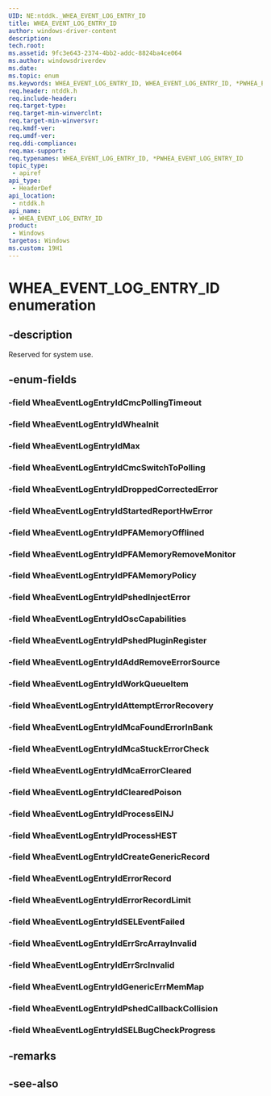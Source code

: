 ```yaml
---
UID: NE:ntddk._WHEA_EVENT_LOG_ENTRY_ID
title: WHEA_EVENT_LOG_ENTRY_ID
author: windows-driver-content
description: 
tech.root:
ms.assetid: 9fc3e643-2374-4bb2-addc-8824ba4ce064
ms.author: windowsdriverdev
ms.date: 
ms.topic: enum
ms.keywords: WHEA_EVENT_LOG_ENTRY_ID, WHEA_EVENT_LOG_ENTRY_ID, *PWHEA_EVENT_LOG_ENTRY_ID, 
req.header: ntddk.h
req.include-header:
req.target-type:
req.target-min-winverclnt:
req.target-min-winversvr:
req.kmdf-ver:
req.umdf-ver:
req.ddi-compliance:
req.max-support:
req.typenames: WHEA_EVENT_LOG_ENTRY_ID, *PWHEA_EVENT_LOG_ENTRY_ID
topic_type: 
 - apiref
api_type: 
 - HeaderDef
api_location: 
 - ntddk.h
api_name: 
 - WHEA_EVENT_LOG_ENTRY_ID
product: 
 - Windows
targetos: Windows
ms.custom: 19H1
---
```


# WHEA_EVENT_LOG_ENTRY_ID enumeration

## -description

Reserved for system use.

## -enum-fields

### -field WheaEventLogEntryIdCmcPollingTimeout 
### -field WheaEventLogEntryIdWheaInit 
### -field WheaEventLogEntryIdMax 
### -field WheaEventLogEntryIdCmcSwitchToPolling
### -field WheaEventLogEntryIdDroppedCorrectedError
### -field WheaEventLogEntryIdStartedReportHwError
### -field WheaEventLogEntryIdPFAMemoryOfflined
### -field WheaEventLogEntryIdPFAMemoryRemoveMonitor
### -field WheaEventLogEntryIdPFAMemoryPolicy
### -field WheaEventLogEntryIdPshedInjectError
### -field WheaEventLogEntryIdOscCapabilities
### -field WheaEventLogEntryIdPshedPluginRegister
### -field WheaEventLogEntryIdAddRemoveErrorSource
### -field WheaEventLogEntryIdWorkQueueItem
### -field WheaEventLogEntryIdAttemptErrorRecovery
### -field WheaEventLogEntryIdMcaFoundErrorInBank
### -field WheaEventLogEntryIdMcaStuckErrorCheck
### -field WheaEventLogEntryIdMcaErrorCleared
### -field WheaEventLogEntryIdClearedPoison
### -field WheaEventLogEntryIdProcessEINJ
### -field WheaEventLogEntryIdProcessHEST
### -field WheaEventLogEntryIdCreateGenericRecord
### -field WheaEventLogEntryIdErrorRecord
### -field WheaEventLogEntryIdErrorRecordLimit
### -field WheaEventLogEntryIdSELEventFailed
### -field WheaEventLogEntryIdErrSrcArrayInvalid
### -field WheaEventLogEntryIdErrSrcInvalid
### -field WheaEventLogEntryIdGenericErrMemMap
### -field WheaEventLogEntryIdPshedCallbackCollision
### -field WheaEventLogEntryIdSELBugCheckProgress

## -remarks

## -see-also
